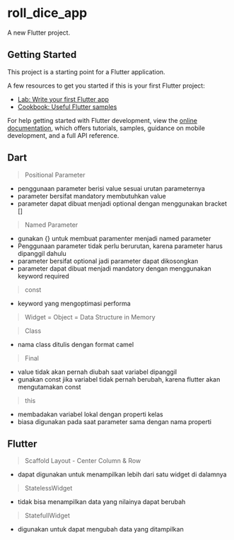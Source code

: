 # roll_dice_app

A new Flutter project.

## Getting Started

This project is a starting point for a Flutter application.

A few resources to get you started if this is your first Flutter project:

- [Lab: Write your first Flutter app](https://docs.flutter.dev/get-started/codelab)
- [Cookbook: Useful Flutter samples](https://docs.flutter.dev/cookbook)

For help getting started with Flutter development, view the
[online documentation](https://docs.flutter.dev/), which offers tutorials,
samples, guidance on mobile development, and a full API reference.

## Dart

> Positional Parameter

- penggunaan parameter berisi value sesuai urutan parameternya
- parameter bersifat mandatory membutuhkan value
- parameter dapat dibuat menjadi optional dengan menggunakan bracket []

> Named Parameter

- gunakan {} untuk membuat paramenter menjadi named parameter
- Penggunaan parameter tidak perlu berurutan, karena parameter harus dipanggil dahulu
- parameter bersifat optional jadi parameter dapat dikosongkan
- parameter dapat dibuat menjadi mandatory dengan menggunakan keyword required

> const

- keyword yang mengoptimasi performa

> Widget = Object = Data Structure in Memory

> Class

- nama class ditulis dengan format camel

> Final

- value tidak akan pernah diubah saat variabel dipanggil
- gunakan const jika variabel tidak pernah berubah, karena flutter akan mengutamakan const

> this

- membadakan variabel lokal dengan properti kelas
- biasa digunakan pada saat parameter sama dengan nama properti

## Flutter

> Scaffold
> Layout - Center
> Column & Row

- dapat digunakan untuk menampilkan lebih dari satu widget di dalamnya

> StatelessWidget

- tidak bisa menampilkan data yang nilainya dapat berubah

> StatefullWidget

- digunakan untuk dapat mengubah data yang ditampilkan
